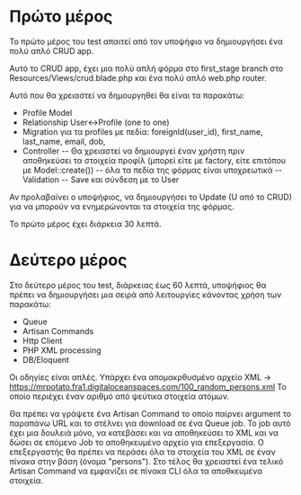 # Πρώτο μέρος
Το πρώτο μέρος του test απαιτεί από τον υποψήφιο να δημιουργήσει ένα πολύ απλό CRUD app.

Αυτό το CRUD app, έχει μια πολύ απλή φόρμα στο first_stage branch στο Resources/Views/crud.blade.php και ένα πολύ απλό web.php router.

Αυτό που θα χρειαστεί να δημουργηθεί θα είναι τα παρακάτω:
- Profile Model
- Relationship User<->Profile (one to one)
- Migration για τα profiles με πεδία: foreignId(user_id), first_name, last_name, email, dob,
- Controller
-- Θα χρειαστεί να δημιουργεί έναν χρήστη πριν αποθηκεύσει τα στοιχεία προφίλ (μπορεί είτε με factory, είτε επιτόπου με Model::create())
-- όλα τα πεδία της φόρμας είναι υποχρεωτικά
-- Validation
-- Save και σύνδεση με το User

Αν προλαβαίνει ο υποψήφιος, να δημιουργήσει το Update (U από το CRUD) για να μπορούν να ενημερώνονται τα στοιχεία της φόρμας.

Το πρώτο μέρος έχει διάρκεια 30 λεπτά.

# Δεύτερο μέρος
Στο δεύτερο μέρος του test, διάρκειας έως 60 λεπτά, υποψήφιος θα πρέπει να δημιουργήσει μια σειρά από λειτουργίες κάνοντας χρήση των παρακάτω:
- Queue
- Artisan Commands
- Http Client
- PHP XML processing
- DB/Eloquent

Οι οδηγίες είναι απλές. Υπάρχει ένα απομακρθυσμένο αρχείο XML -> https://mrpotato.fra1.digitaloceanspaces.com/100_random_persons.xml
Το οποίο περιέχει έναν αριθμό από ψεύτικα στοιχεία ατόμων.

Θα πρέπει να γράψετε ένα Artisan Command το οποίο παίρνει argument το παραπάνω URL και το στέλνει για download σε ένα Queue job. Το job αυτό έχει μια δουλειά μόνο, να κατεβάσει και να αποθηκεύσει το XML και να δώσει σε επόμενο Job το αποθηκευμένο αρχείο για επεξεργασία. Ο επεξεργαστής θα πρέπει να περάσει όλα τα στοιχεία του XML σε έναν πίνακα στην βάση (όνομα "persons"). Στο τέλος θα χρειαστεί ένα τελικό Artisan Command να εμφανίζει σε πίνακα CLI όλα τα αποθκευμένα στοιχεία.